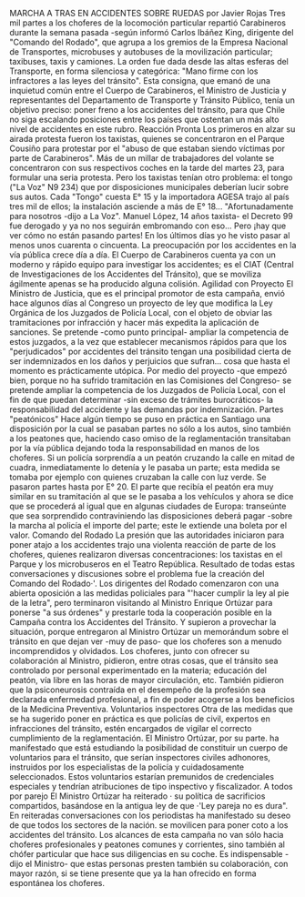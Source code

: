 ---
---
MARCHA A TRAS EN ACCIDENTES SOBRE RUEDAS 
por Javier Rojas
Tres mil partes a los choferes de la locomoción particular repartió Carabineros durante la semana pasada -según informó Carlos Ibáñez King, dirigente del "Comando del Rodado", que agrupa a los gremios de la Empresa Nacional de Transportes, microbuses y autobuses de la movilización particular; taxibuses, taxis y camiones. La orden fue dada desde las altas esferas del Transporte, en forma silenciosa y categórica: "Mano firme con los infractores a las leyes del tránsito".
Esta consigna, que emanó de una inquietud común entre el Cuerpo de Carabineros, el Ministro de Justicia y representantes del Departamento de Transporte y Tránsito Público, tenía un objetivo preciso: poner freno a los accidentes del tránsito, para que Chile no siga escalando posiciones entre los países que ostentan un más alto nivel de accidentes en este rubro. 
Reacción Pronta 
Los primeros en alzar su airada protesta fueron los taxistas, quienes se concentraron en el Parque Cousiño para protestar por el "abuso de que estaban siendo víctimas por parte de Carabineros". Más de un millar de trabajadores del volante se concentraron con sus respectivos coches en la tarde del martes 23, para formular una seria protesta.
Pero los taxistas tenían otro problema: el tongo ("La Voz" N9 234) que por disposiciones municipales deberían lucir sobre sus autos. Cada "Tongo" cuesta E° 15 y la importadora AGESA trajo al país tres mil de ellos; la instalación asciende a más de E° 18... "Afortunadamente para nosotros -dijo a La Voz". Manuel López, 14 años taxista- el Decreto 99 fue derogado y ya no nos seguirán embromando con eso... Pero ¡hay que ver cómo no están pasando partes! En los últimos días yo he visto pasar al menos unos cuarenta o cincuenta.
 La preocupación por los accidentes en la vía pública crece día a día. El Cuerpo de Carabineros cuenta ya con un moderno y rápido equipo para investigar los accidentes; es el CIAT (Central de Investigaciones de los Accidentes del Tránsito), que se moviliza ágilmente apenas se ha producido alguna colisión. 
Agilidad con Proyecto 
El Ministro de Justicia, que es el principal promotor de esta campaña, envió hace algunos días al Congreso un proyecto de ley que modifica la Ley Orgánica de los Juzgados de Policía Local, con el objeto de obviar las tramitaciones por infracción y hacer más expedita la aplicación de sanciones. Se pretende -como punto principal- ampliar la competencia de estos juzgados, a la vez que establecer mecanismos rápidos para que los "perjudicados" por accidentes del tránsito tengan una posibilidad cierta de ser indemnizados en los daños y perjuicios que sufran... cosa que hasta el momento es prácticamente utópica. 
Por medio del proyecto -que empezó bien, porque no ha sufrido tramitación en las Comisiones del Congreso- se pretende ampliar la competencia de los Juzgados de Policía Local, con el fin de que puedan determinar -sin exceso de trámites burocráticos- la responsabilidad del accidente y las demandas por indemnización. 
Partes "peatónicos" 
Hace algún tiempo se puso en práctica en Santiago una disposición por la cual se pasaban partes no sólo a los autos, sino también a los peatones que, haciendo caso omiso de la reglamentación transitaban por la vía pública dejando toda la responsabilidad en manos de los choferes. Si un policía sorprendía a un peatón cruzando la calle en mitad de cuadra, inmediatamente lo detenía y le pasaba un parte; esta medida se tomaba por ejemplo con quienes cruzaban la calle con luz verde. Se pasaron partes hasta por E° 20. 
El parte que recibía el peatón era muy similar en su tramitación al que se le pasaba a los vehículos y ahora se dice que se procederá al igual que en algunas ciudades de Europa: transeúnte que sea sorprendido contraviniendo las disposiciones deberá pagar -sobre la marcha al policía el importe del parte; este le extiende una boleta por el valor. 
Comando del Rodado 
La presión que las autoridades iniciaron para poner atajo a los accidentes trajo una violenta reacción de parte de los choferes, quienes realizaron diversas concentraciones: los taxistas en el Parque y los microbuseros en el Teatro República. Resultado de todas estas conversaciones y discusiones sobre el problema fue la creación del Comando del Rodado·'. 
Los dirigentes del Rodado comenzaron con una abierta oposición a las medidas policiales para "'hacer cumplir la ley al pie de la letra", pero terminaron visitando al Ministro Enrique Ortúzar para ponerse "a sus órdenes" y prestarle toda la cooperación posible en la Campaña contra los Accidentes del Tránsito. Y supieron a provechar la situación, porque entregaron al Ministro Ortúzar un memorándum sobre el tránsito en que dejan ver -muy de paso- que los choferes son a menudo incomprendidos y olvidados. 
Los choferes, junto con ofrecer su colaboración al Ministro, pidieron, entre otras cosas, que el tránsito sea controlado por personal experimentado en la materia; educación del peatón, vía libre en las horas de mayor circulación, etc.
También pidieron que la psiconeurosis contraída en el desempeño de la profesión sea declarada enfermedad profesional, a fin de poder acogerse a los beneficios de la Medicina Preventiva. 
Voluntarios inspectores 
Otra de las medidas que se ha sugerido poner en práctica es que policías de civil, expertos en infracciones del tránsito, estén encargados de vigilar el correcto cumplimiento de la reglamentación. 
El Ministro Ortúzar, por su parte. ha manifestado que está estudiando la posibilidad de constituir un cuerpo de voluntarios para el tránsito, que serían inspectores civiles adhonores, instruidos por los especialistas de la policía y cuidadosamente seleccionados. Estos voluntarios estarían premunidos de credenciales especiales y tendrían atribuciones de tipo inspectivo y fiscalizador.
A todos por parejo 
El Ministro Ortúzar ha reiterado · su política de sacrificios compartidos, basándose en la antigua ley de que ·'Ley pareja no es dura". En reiteradas conversaciones con los periodistas ha manifestado su deseo de que todos los sectores de la nación. se movilicen para poner coto a los accidentes del tránsito. 
Los alcances de esta campaña no van sólo hacia choferes profesionales y peatones comunes y corrientes, sino también al chófer particular que hace sus diligencias en su coche. 
Es indispensable -dijo el Ministro- que estas personas presten también su colaboración, con mayor razón, si se tiene presente que ya la han ofrecido en forma espontánea los choferes.



